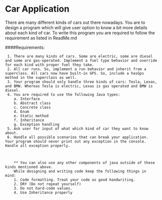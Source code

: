 # Car Application


There are many different kinds of cars out there nowadays. 
You are to design a program which will give user option to know a bit more details about each kind of car. 
To write this program you are required to follow the requirement as listed in ReadMe.md


####Requirements:

     1. There are many kinds of cars. Some are electric, some are diesel and some are gas-operated. Implement a fuel type behavior and override for each kind with proper fuel they take. 
     2. All car runs. So, implement a run behavior and inherit from a superclass. All cars now have built-in GPS. So, include a hasGps method in the superclass as well.
     3. Your program should only handle three kinds of cars: Tesla, Lexas, and BMW. Whereas Tesla is electric, Lexas is gas operated and BMW is diesel.
     4. You are required to use the following Java types:
        a. Interface
        b. Abstract class
        c. Concrete class
        d. Enum
        e. Static method
        f. Inheritance
        g. Exception handling
     5. Ask user for input of what which kind of car they want to know about.
     6. Handle all possible scenarios that can break your application. Your program should never print out any exception in the console. Handle all exception properly.

        
        
        ** You can also use any other components of java outside of these kinds mentioned above. 
        While designing and writing code keep the following things in mind:
        1. Code formatting. Treat your code as good handwriting.
        2. DRY (Do not repeat yourself)
        3. Do not hard-code values.
        4. Use Inheritance properly
        